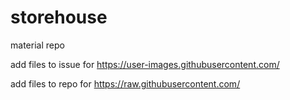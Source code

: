 # storehouse
material repo

add files to issue for https://user-images.githubusercontent.com/

add files to repo for https://raw.githubusercontent.com/

